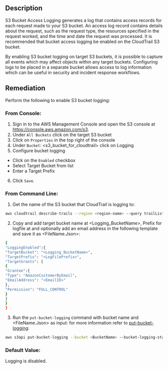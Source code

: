 ## Description

S3 Bucket Access Logging generates a log that contains access records for each request made to your S3 bucket. An access log record contains details about the request, such as the request type, the resources specified in the request worked, and the time and date the request was processed. It is recommended that bucket access logging be enabled on the CloudTrail S3 bucket.

By enabling S3 bucket logging on target S3 buckets, it is possible to capture all events which may affect objects within any target buckets. Configuring logs to be placed in a separate bucket allows access to log information which can be useful in security and incident response workflows.

## Remediation

Perform the following to enable S3 bucket logging:

### From Console:

1. Sign in to the AWS Management Console and open the S3 console at https://console.aws.amazon.com/s3.
2. Under `All Buckets` click on the target S3 bucket
3. Click on `Properties` in the top right of the console
4. Under `Bucket`: <s3_bucket_for_cloudtrail> click on Logging
5. Configure bucket logging
  - Click on the `Enabled` checkbox
  - Select Target Bucket from list
  - Enter a Target Prefix
6. Click `Save`.

### From Command Line:

1. Get the name of the S3 bucket that CloudTrail is logging to:

```bash
aws cloudtrail describe-trails --region <region-name> --query trailList[*].S3BucketName
```

2. Copy and add target bucket name at <Logging_BucketName>, Prefix for logfile at <LogFilePrefix> and optionally add an email address in the following template and save it as <FileName.Json>:

```bash
{
"LoggingEnabled":{
"TargetBucket": "<Logging_BucketName>",
"TargetPrefix": "<LogFilePrefix>",
"TargetGrants": [
{
"Grantee":{
"Type": "AmazonCustomerByEmail",
"EmailAddress": "<EmailID>"
},
"Permission": "FULL_CONTROL"
}
]
}
}
```

3. Run the `put-bucket-logging` command with bucket name and <FileName.Json> as input: for more information refer to [put-bucket-logging](https://docs.aws.amazon.com/cli/latest/reference/s3api/put-bucket-logging.html):

```bash
aws s3api put-bucket-logging --bucket <BucketName> --bucket-logging-status file://<FileName.Json>
```

### Default Value:

Logging is disabled.